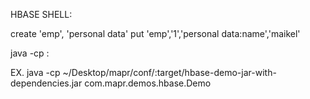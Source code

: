 HBASE SHELL:

create 'emp', 'personal data'
put 'emp','1','personal data:name','maikel'



java -cp <conf-directory>:<jar> <Main Class>
  EX.
 java -cp ~/Desktop/mapr/conf/:target/hbase-demo-jar-with-dependencies.jar com.mapr.demos.hbase.Demo

